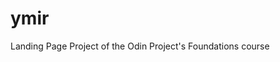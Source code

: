 # ymir
Landing Page Project of the Odin Project's Foundations course

<!-- References for the images used-->
<!--
- 'yme'; Image by Harry David on social or copy the text below to attribute.
- 'void' Photo by James Lee on Unsplash
- 'fire-and-ice' Image by Myriams-Fotos from Pixabay
- 'frost' Image by Petra (username: Pezibear, user_id:526143)from Pixabay
- 'milk' Photo by Daniel Sinoca on Unsplash
-->


